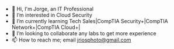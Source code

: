 - 👋 Hi, I'm Jorge, an IT Professional 
- 👀 I’m interested in Cloud Security 
- 🌱 I’m currently learning Tech Sales|CompTIA Security+|CompTIA Network+|CompTIA Cloud+|
- 💞️ I’m looking to collaborate any labs to get more experience
- 📫 How to reach me; email jriosphoto@gmail.com

<!---
jriosphoto/jriosphoto is a ✨ special ✨ repository because its `README.md` (this file) appears on your GitHub profile.
You can click the Preview link to take a look at your changes.
--->
